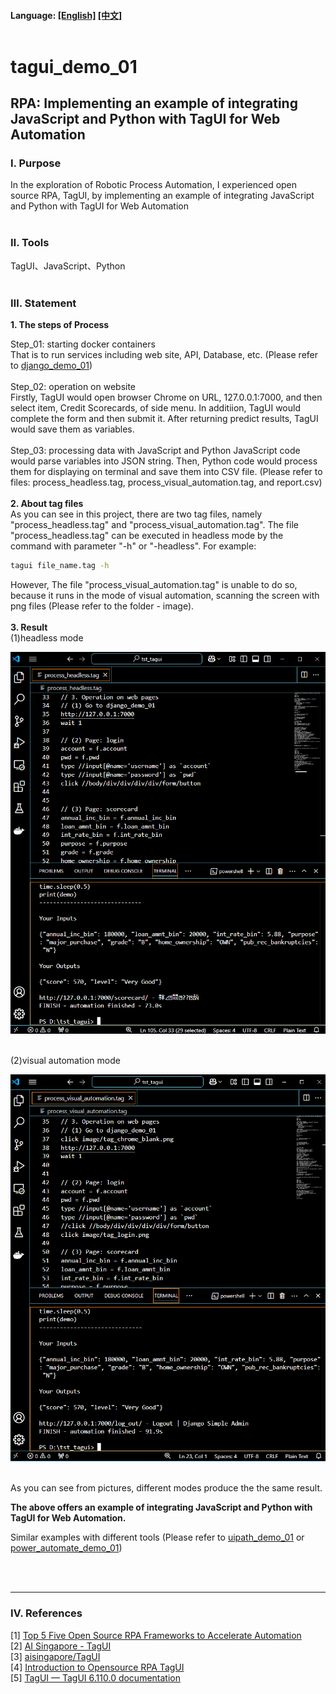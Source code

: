 #### __Language:__ [[English]](README.md) [[中文]](README_CHT.md)<br><br>

# **tagui_demo_01**

## **RPA: Implementing an example of integrating JavaScript and Python with TagUI for Web Automation**

### **Ⅰ. Purpose** 
In the exploration of Robotic Process Automation, I experienced open source RPA, TagUI, by implementing an example of integrating JavaScript and Python with TagUI for Web Automation<br><br>

### **Ⅱ. Tools**
TagUI、JavaScript、Python<br><br>

### **Ⅲ. Statement**
__1. The steps of Process__ <br>

Step_01: starting docker containers<br>
That is to run services including web site, API, Database, etc. (Please refer to [django_demo_01](<https://github.com/qinglian1105>))<br><br>
Step_02: operation on website <br>
Firstly, TagUI would open browser Chrome on URL, 127.0.0.1:7000, and then select item, Credit Scorecards, of side menu. In additiion, TagUI would complete the form and then submit it. After returning predict results, TagUI would save them as variables. <br><br>
Step_03: processing data with JavaScript and Python
JavaScript code would parse variables into JSON string. Then, Python code would process them for displaying on terminal and save them into CSV file. (Please refer to files: process_headless.tag, process_visual_automation.tag, and report.csv)<br><br> 
__2. About tag files__ <br>
As you can see in this project, there are two tag files, namely "process_headless.tag" and "process_visual_automation.tag".
The file "process_headless.tag" can be executed in headless mode by the command with parameter "-h" or "-headless". For example:

```bash
tagui file_name.tag -h
```

However, The file "process_visual_automation.tag" is unable to do so, because it runs in the mode of visual automation, scanning the screen with png files (Please refer to the folder - image).<br><br> 
__3. Result__ <br>
(1)headless mode<br>

![avatar](./README_png/png_result_headless.png)<br><br>

(2)visual automation mode<br>

![avatar](./README_png/png_result_va.png)<br><br>

As you can see from pictures, different modes produce the the same result.<br>

__The above offers an example of integrating JavaScript and Python with TagUI for Web Automation.__ <br>

Similar examples with different tools (Please refer to [uipath_demo_01](<https://github.com/qinglian1105/uipath_demo_01>)  or  [power_automate_demo_01](<https://github.com/qinglian1105/power_automate_demo_01>)) 
<br><br>

<br>

---

### **Ⅳ. References**

[1] [Top 5 Five Open Source RPA Frameworks to Accelerate Automation](<https://www.simplilearn.com/top-open-source-rpa-frameworks-to-accelerate-automation-article>)<br>
[2] [AI Singapore - TagUI](<https://aisingapore.org/aiproducts/tagui/>)<br>
[3] [aisingapore/TagUI](<https://github.com/aisingapore/TagUI>)<br>
[4] [Introduction to Opensource RPA TagUI](<https://www.youtube.com/watch?v=1JRuSZNBBUk&list=PL2gs9_mNDDvZSCPsJu4APZR6AaDzUY7R6>)<br>
[5] [TagUI — TagUI 6.110.0 documentation](<https://tagui.readthedocs.io/en/latest/>)<br>
